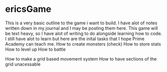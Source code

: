 # ericsGame
This is a very basic outline to the game i want to build. I have alot of notes written down in my journal and I may be posting them here.
This game will be text heavy, so I have alot of writing to do alongside learning how to code.
I still have alot to learn but here are the inital tasks that I hope Prime Academy can teach me.
How to create monsters (check)
How to store stats
How to level up
How to battle

How to make a grid based movement system
How to have sections of the grid unacessable